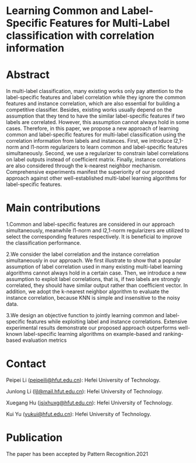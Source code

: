 # Learning Common and Label-Specific Features for Multi-Label classification with correlation information



# Abstract
In multi-label classification, many existing works only pay attention to the label-specific features and label correlation while they ignore the common features and instance correlation, which are also essential for building a competitive classifier. Besides, existing works usually depend on the assumption that they tend to have the similar label-specific features if two labels are correlated. However, this assumption cannot always hold in some cases. Therefore, in this paper, we propose a new approach of learning common and label-specific features for multi-label classification using the correlation information from labels and instances. First, we introduce l2,1-norm and l1-norm regularizers to learn common and label-specific features simultaneously. Second, we use a regularizer to constrain label correlations on label outputs instead of coefficient matrix. Finally, instance correlations are also considered through the k-nearest neighbor mechanism. Comprehensive experiments manifest the superiority of our proposed approach against other well-established multi-label learning algorithms for label-specific features.

# Main contributions
1.Common and label-specific features are considered in our approach simultaneously, meanwhile l1-norm and l2,1-norm regularizers are utilized to select the corresponding features respectively. It is beneficial to improve the classification performance.            

2.We consider the label correlation and the instance correlation simultaneously in our approach. We first illustrate to show that a popular assumption of label correlation used in many existing multi-label learning algorithms cannot always hold in a certain case. Then, we introduce a new assumption to exploit label correlations, that is, if two labels are strongly correlated, they should have similar output rather than coefficient vector. In addition, we adopt the k-nearest neighbor algorithm to evaluate the instance correlation, because KNN is simple and insensitive to the noisy data.          

3.We design an objective function to jointly learning common and label-specific features while exploiting label and instance correlations. Extensive experimental results demonstrate our proposed approach outperforms well-known label-specific learning algorithms on example-based and ranking-based evaluation metrics


# Contact
Peipei Li (peipeili@hfut.edu.cn): Hefei University of Technology.      

Junlong Li (ljl@mail.hfut.edu.cn): Hefei University of Technology.     

Xuegang Hu (jsjxhuxg@hfut.edu.cn): Hefei University of Technology.       

Kui Yu (yukui@hfut.edu.cn): Hefei University of Technology.    

# Publication
 The paper has been accepted by Pattern Recognition.2021

